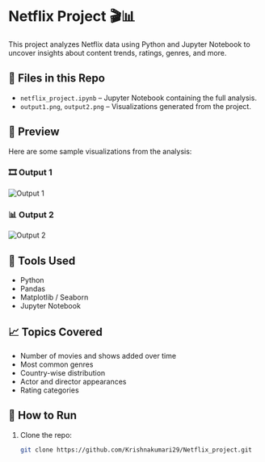 # Netflix Project 🎬📊

This project analyzes Netflix data using Python and Jupyter Notebook to uncover insights about content trends, ratings, genres, and more.

## 📁 Files in this Repo

- `netflix_project.ipynb` – Jupyter Notebook containing the full analysis.
- `output1.png`, `output2.png` – Visualizations generated from the project.

## 📸 Preview

Here are some sample visualizations from the analysis:

### 🎞️ Output 1
![Output 1]()

### 📊 Output 2
![Output 2]()

## 📌 Tools Used

- Python
- Pandas
- Matplotlib / Seaborn
- Jupyter Notebook

## 📈 Topics Covered

- Number of movies and shows added over time
- Most common genres
- Country-wise distribution
- Actor and director appearances
- Rating categories

## 🚀 How to Run

1. Clone the repo:
   ```bash
   git clone https://github.com/Krishnakumari29/Netflix_project.git
